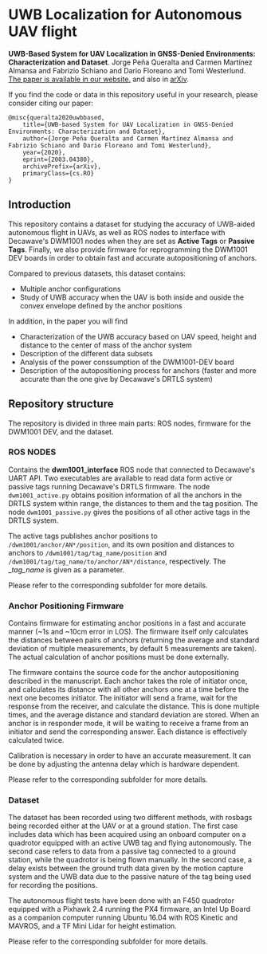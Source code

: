 # UWB Localization for Autonomous UAV flight

**UWB-Based System for UAV Localization in GNSS-Denied Environments: Characterization and Dataset**. Jorge Peña Queralta and Carmen Martínez Almansa and Fabrizio Schiano and Dario Floreano and Tomi Westerlund.
[The paper is available in our website.](https://tiers.utu.fi/paper/queralta2020uwbdataset) and also in [arXiv](https://arxiv.org/abs/2003.04380).

If you find the code or data in this repository useful in your research, please consider citing our paper:

```
@misc{queralta2020uwbbased,
    title={UWB-based System for UAV Localization in GNSS-Denied Environments: Characterization and Dataset},
    author={Jorge Peña Queralta and Carmen Martínez Almansa and Fabrizio Schiano and Dario Floreano and Tomi Westerlund},
    year={2020},
    eprint={2003.04380},
    archivePrefix={arXiv},
    primaryClass={cs.RO}
}
```

## Introduction

This repository contains a dataset for studying the accuracy of UWB-aided autonomous flight in UAVs, as well as ROS nodes to interface with Decawave's DWM1001 nodes when they are set as __Active Tags__ or __Passive Tags__. Finally, we also provide firmware for reprogramming the DWM1001 DEV boards in order to obtain fast and accurate autopositioning of anchors.

Compared to previous datasets, this dataset contains:

- Multiple anchor configurations
- Study of UWB accuracy when the UAV is both inside and ouside the convex envelope defined by the anchor positions

In addition, in the paper you will find

- Characterization of the UWB accuracy based on UAV speed, height and distance to the center of mass of the anchor system
- Description of the different data subsets
- Analysis of the power conssumption of the DWM1001-DEV board
- Description of the autopositioning process for anchors (faster and more accurate than the one give by Decawave's DRTLS system)

## Repository structure

The repository is divided in three main parts: ROS nodes, firmware for the DWM1001 DEV, and the dataset.

### ROS NODES

Contains the **dwm1001_interface** ROS node that connected to Decawave's UART API. Two executables are available to read data form active or passive tags running Decawave's DRTLS firmware. The node `dwm1001_active.py` obtains position information of all the anchors in the DRTLS system within range, the distances to them and the tag position. The node `dwm1001_passive.py` gives the positions of all other active tags in the DRTLS system.

The active tags publishes anchor positions to `/dwm1001/anchor/AN*/position`, and its own position and distances to anchors to `/dwm1001/tag/tag_name/position` and `/dwm1001/tag/tag_name/to/anchor/AN*/distance`, respectively. The __tag_name_ is given as a parameter.

Please refer to the corresponding subfolder for more details.

### Anchor Positioning Firmware 

Contains firmware for estimating anchor positions in a fast and accurate manner (~1s and ~10cm error in LOS). The firmware itself only calculates the distances between pairs of anchors (returning the average and standard deviation of multiple measurements, by default 5 measurements are taken). The actual calculation of anchor positions must be done externally. 

The firmware contains the source code for the anchor autopositioning described in the manuscript. Each anchor takes the role of initiator once, and calculates its distance with all other anchors one at a time before the next one becomes initiator. The initiator will send a frame, wait for the response from the receiver, and calculate the distance. This is done multiple times, and the average distance and standard deviation are stored. When an anchor is in responder mode, it will be waiting to receive a frame from an initiator and send the corresponding answer. Each distance is effectively calculated twice.

Calibration is necessary in order to have an accurate measurement. It can be done by adjusting the antenna delay which is hardware dependent. 

Please refer to the corresponding subfolder for more details.

### Dataset

The dataset has been recorded using two different methods, with rosbags being recorded either at the UAV or at a ground station. The first case includes data which has been acquired using an onboard computer on a quadrotor equipped with an active UWB tag and flying autonomously. The second case refers to data from a passive tag connected to a ground station, while the quadrotor is being flown manually. In the second case, a delay exists between the ground truth data given by the motion capture system and the UWB data due to the passive nature of the tag being used for recording the positions.

The autonomous flight tests have been done with an F450 quadrotor equipped with a Pixhawk 2.4 running the PX4 firmware, an Intel Up Board as a companion computer running Ubuntu 16.04 with ROS Kinetic and MAVROS, and a TF Mini Lidar for height estimation.

Please refer to the corresponding subfolder for more details.

